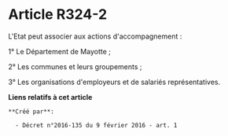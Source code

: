 # Article R324-2

L'Etat peut associer aux actions d'accompagnement : 

1° Le Département de Mayotte ; 

2° Les communes et leurs groupements ; 

3° Les organisations d'employeurs et de salariés représentatives.

**Liens relatifs à cet article**

	**Créé par**:

	  - Décret n°2016-135 du 9 février 2016 - art. 1
